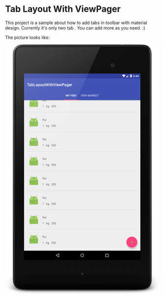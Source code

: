 # Tab Layout With ViewPager



This project is a sample about how to add tabs in toolbar with material design. Currently it's only two tab . You can add more as you need. :) 

The picture looks like:


![](https://github.com/shihabmi7/TabLayoutWithViewPagerMy/blob/master/device-2016-04-11-164444.png)



